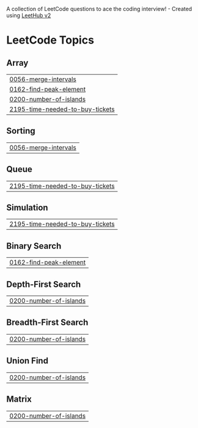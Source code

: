 A collection of LeetCode questions to ace the coding interview! - Created using [LeetHub v2](https://github.com/arunbhardwaj/LeetHub-2.0)
<!---LeetCode Topics Start-->
# LeetCode Topics
## Array
|  |
| ------- |
| [0056-merge-intervals](https://github.com/swarnima1212/DSA-Questions/tree/master/0056-merge-intervals) |
| [0162-find-peak-element](https://github.com/swarnima1212/DSA-Questions/tree/master/0162-find-peak-element) |
| [0200-number-of-islands](https://github.com/swarnima1212/DSA-Questions/tree/master/0200-number-of-islands) |
| [2195-time-needed-to-buy-tickets](https://github.com/swarnima1212/DSA-Questions/tree/master/2195-time-needed-to-buy-tickets) |
## Sorting
|  |
| ------- |
| [0056-merge-intervals](https://github.com/swarnima1212/DSA-Questions/tree/master/0056-merge-intervals) |
## Queue
|  |
| ------- |
| [2195-time-needed-to-buy-tickets](https://github.com/swarnima1212/DSA-Questions/tree/master/2195-time-needed-to-buy-tickets) |
## Simulation
|  |
| ------- |
| [2195-time-needed-to-buy-tickets](https://github.com/swarnima1212/DSA-Questions/tree/master/2195-time-needed-to-buy-tickets) |
## Binary Search
|  |
| ------- |
| [0162-find-peak-element](https://github.com/swarnima1212/DSA-Questions/tree/master/0162-find-peak-element) |
## Depth-First Search
|  |
| ------- |
| [0200-number-of-islands](https://github.com/swarnima1212/DSA-Questions/tree/master/0200-number-of-islands) |
## Breadth-First Search
|  |
| ------- |
| [0200-number-of-islands](https://github.com/swarnima1212/DSA-Questions/tree/master/0200-number-of-islands) |
## Union Find
|  |
| ------- |
| [0200-number-of-islands](https://github.com/swarnima1212/DSA-Questions/tree/master/0200-number-of-islands) |
## Matrix
|  |
| ------- |
| [0200-number-of-islands](https://github.com/swarnima1212/DSA-Questions/tree/master/0200-number-of-islands) |
<!---LeetCode Topics End-->